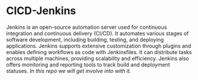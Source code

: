 # CICD-Jenkins
Jenkins is an open-source automation server used for continuous integration and continuous delivery (CI/CD). It automates various stages of software development, including building, testing, and deploying applications. Jenkins supports extensive customization through plugins and enables defining workflows as code with Jenkinsfiles. It can distribute tasks across multiple machines, providing scalability and efficiency. Jenkins also offers monitoring and reporting tools to track build and deployment statuses.
*In this repo we will get involve into with it.*
